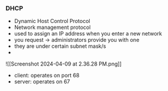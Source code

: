 ### DHCP
- Dynamic Host Control Protocol
- Network management protocol
- used to assign an IP address when you enter a new network
- you request -> administrators provide you with one
- they are under certain subnet mask/s
- 
![[Screenshot 2024-04-09 at 2.36.28 PM.png]]

- client: operates on port 68
- server: operates on 67